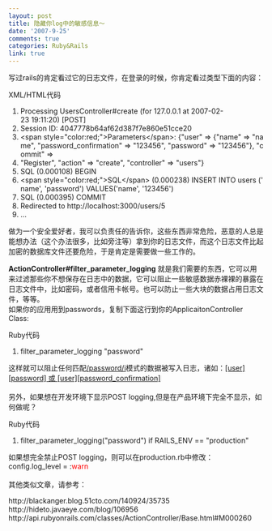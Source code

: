 ```yaml
---
layout: post
title: 隐藏你log中的敏感信息～
date: '2007-9-25'
comments: true
categories: Ruby&Rails
link: true
---
```

<p>写过rails的肯定看过它的日志文件，在登录的时候，你肯定看过类型下面的内容：</p>
<div class="codeText">
<div class="codeHead">XML/HTML代码</div>
<ol start="1" class="dp-xml">
    <li class="alt"><span><span>Processing&nbsp;UsersController#create&nbsp;(for&nbsp;127.0.0.1&nbsp;at&nbsp;2007-02-23&nbsp;19:11:20)&nbsp;[POST]&nbsp;&nbsp;&nbsp;&nbsp;</span></span></li>
    <li class=""><span>Session&nbsp;ID:&nbsp;4047778b64af62d387f7e860e51cce20&nbsp;&nbsp;&nbsp;&nbsp;</span></li>
    <li class="alt"><span><span class="tag">&lt;</span><span class="tag-name">span</span><span>&nbsp;</span><span class="attribute">style</span><span>=</span><span class="attribute-value">&quot;color:red;&quot;</span><span class="tag">&gt;</span><span>Parameters</span><span class="tag">&lt;/</span><span class="tag-name">span</span><span class="tag">&gt;</span><span>:&nbsp;{&quot;user&quot;&nbsp;=</span><span class="tag">&gt;</span><span>&nbsp;{&quot;name&quot;&nbsp;=</span><span class="tag">&gt;</span><span>&nbsp;&quot;name&quot;,&nbsp;&quot;password_confirmation&quot;&nbsp;=</span><span class="tag">&gt;</span><span>&nbsp;&quot;123456&quot;,&nbsp;&quot;password&quot;&nbsp;=</span><span class="tag">&gt;</span><span>&nbsp;&quot;123456&quot;},&nbsp;&quot;commit&quot;&nbsp;=</span><span class="tag">&gt;</span><span>&nbsp;&nbsp;&nbsp;&nbsp;&nbsp;</span></span></li>
    <li class=""><span>&quot;Register&quot;,&nbsp;&quot;action&quot;&nbsp;=<span class="tag">&gt;</span><span>&nbsp;&quot;create&quot;,&nbsp;&quot;controller&quot;&nbsp;=</span><span class="tag">&gt;</span><span>&nbsp;&quot;users&quot;}&nbsp;&nbsp;&nbsp;&nbsp;</span></span></li>
    <li class="alt"><span>SQL&nbsp;(0.000108)&nbsp;BEGIN&nbsp;&nbsp;&nbsp;&nbsp;</span></li>
    <li class=""><span><span class="tag">&lt;</span><span class="tag-name">span</span><span>&nbsp;</span><span class="attribute">style</span><span>=</span><span class="attribute-value">&quot;color:red;&quot;</span><span class="tag">&gt;</span><span>SQL</span><span class="tag">&lt;/</span><span class="tag-name">span</span><span class="tag">&gt;</span><span>&nbsp;(0.000238)&nbsp;INSERT&nbsp;INTO&nbsp;users&nbsp;('name',&nbsp;'password')&nbsp;VALUES('name',&nbsp;'123456')&nbsp;&nbsp;&nbsp;&nbsp;</span></span></li>
    <li class="alt"><span>SQL&nbsp;(0.000395)&nbsp;COMMIT&nbsp;&nbsp;&nbsp;&nbsp;</span></li>
    <li class=""><span>Redirected&nbsp;to&nbsp;http://localhost:3000/users/5&nbsp;&nbsp;&nbsp;&nbsp;</span></li>
    <li class="alt"><span>...&nbsp;&nbsp;&nbsp; <br />
    </span></li>
</ol>
</div>
<p>做为一个安全爱好者，我可以负责任的告诉你，这些东西非常危险，恶意的人总是能想办法（这个办法很多，比如旁注等）拿到你的日志文件，而这个日志文件比起加密的数据库文件还要危险，于是肯定是需要做一些工作的。</p>
<p><strong>ActionController#filter_parameter_logging</strong> 就是我们需要的东西，它可以用来过滤那些你不想保存在日志中的数据，它可以阻止一些敏感数据赤裸裸的暴露在日志文件中，比如密码，或者信用卡帐号。也可以防止一些大块的数据占用日志文件，等等。<br />
如果你的应用用到passwords，复制下面这行到你的ApplicaitonController&nbsp; Class:</p>
<div class="codeText">
<div class="codeHead">Ruby代码</div>
<ol start="1" class="dp-rb">
    <li class="alt"><span><span>filter_parameter_logging&nbsp;</span><span class="string">&quot;password&quot;</span><span>&nbsp; <br />
    </span></span></li>
</ol>
</div>
<p>这样就可以阻止任何匹配<u>/password/i</u>模式的数据被写入日志，诸如：<u>[user][password] 或 [user][password_confirmation]</u><br />
<br />
另外，如果想在开发环境下显示POST logging,但是在产品环境下完全不显示，如何做呢？</p>
<div class="codeText">
<div class="codeHead">Ruby代码</div>
<ol start="1" class="dp-rb">
    <li class="alt"><span><span>filter_parameter_logging(</span><span class="string">&quot;password&quot;</span><span>)&nbsp;</span><span class="keyword">if</span><span>&nbsp;RAILS_ENV&nbsp;==&nbsp;</span><span class="string">&quot;production&quot;</span><span>&nbsp; <br />
    </span></span></li>
</ol>
</div>
<p>如果想完全禁止POST logging，则可以在production.rb中修改：config.log_level = :<font color="#ff0000">warn</font><br />
<br />
其他类似文章，请参考：</p>
<p>http://blackanger.blog.51cto.com/140924/35735<br />
http://hideto.javaeye.com/blog/106956<br />
http://api.rubyonrails.com/classes/ActionController/Base.html#M000260</p>
